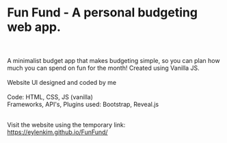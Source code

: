 # Fun Fund - A personal budgeting web app.
<br><br>
A minimalist budget app that makes budgeting simple, so you can plan how much you can spend on fun for the month! Created using Vanilla JS.
<br>
<br>
Website UI designed and coded by me <br>
<br>
Code: HTML, CSS, JS (vanilla) <br>
Frameworks, API's, Plugins used: Bootstrap, Reveal.js<br><br>

Visit the website using the temporary link: https://eylenkim.github.io/FunFund/
